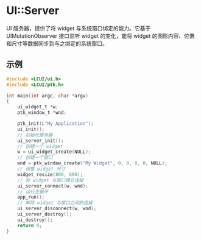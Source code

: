# UI::Server

UI 服务器，提供了将 widget 与系统窗口绑定的能力。它基于 UIMutationObserver 接口监听 widget 的变化，能将 widget 的图形内容、位置和尺寸等数据同步到与之绑定的系统窗口。

## 示例

```c
#include <LCUI/ui.h>
#include <LCUI/ptk.h>

int main(int argc, char *argv)
{
    ui_widget_t *w;
	ptk_window_t *wnd;

    ptk_init(L"My Application");
    ui_init();
    // 初始化服务器
    ui_server_init();
    // 创建一个 widget
    w = ui_widget_create(NULL);
    // 创建一个窗口
    wnd = ptk_window_create("My Widget", 0, 0, 0, 0, NULL);
    // 调整 widget 尺寸
    widget_resize(800, 600);
    // 将 widget 与窗口建立连接
    ui_server_connect(w, wnd);
    // 运行主循环
    app_run();
    // 解除 widget 与窗口之间的连接
    ui_server_disconnect(w, wnd);
    ui_server_destroy();
	ui_destroy();
    return 0;
}
```
